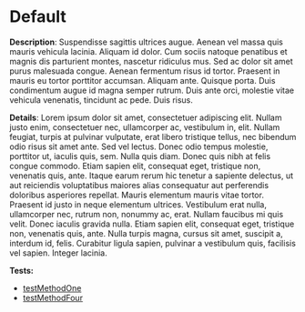 # Default

**Description**: Suspendisse sagittis ultrices augue. Aenean vel massa quis mauris vehicula lacinia. Aliquam id dolor. Cum sociis natoque penatibus et magnis dis parturient montes, nascetur ridiculus mus. Sed ac dolor sit amet purus malesuada congue. Aenean fermentum risus id tortor. Praesent in mauris eu tortor porttitor accumsan. Aliquam ante. Quisque porta. Duis condimentum augue id magna semper rutrum. Duis ante orci, molestie vitae vehicula venenatis, tincidunt ac pede. Duis risus.

**Details**: Lorem ipsum dolor sit amet, consectetuer adipiscing elit. Nullam justo enim, consectetuer nec, ullamcorper ac, vestibulum in, elit. Nullam feugiat, turpis at pulvinar vulputate, erat libero tristique tellus, nec bibendum odio risus sit amet ante. Sed vel lectus. Donec odio tempus molestie, porttitor ut, iaculis quis, sem. Nulla quis diam. Donec quis nibh at felis congue commodo. Etiam sapien elit, consequat eget, tristique non, venenatis quis, ante. Itaque earum rerum hic tenetur a sapiente delectus, ut aut reiciendis voluptatibus maiores alias consequatur aut perferendis doloribus asperiores repellat. Mauris elementum mauris vitae tortor. Praesent id justo in neque elementum ultrices. Vestibulum erat nulla, ullamcorper nec, rutrum non, nonummy ac, erat. Nullam faucibus mi quis velit. Donec iaculis gravida nulla. Etiam sapien elit, consequat eget, tristique non, venenatis quis, ante. Nulla turpis magna, cursus sit amet, suscipit a, interdum id, felis. Curabitur ligula sapien, pulvinar a vestibulum quis, facilisis vel sapien. Integer lacinia.

<!-- generated part -->
**Tests:**
- [testMethodOne](../../../.././docs/actual/option4/io/skodjob/DummyTest.md)
- [testMethodFour](../../../.././docs/actual/option4/io/skodjob/DummyTest.md)
